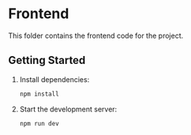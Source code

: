 # Frontend

This folder contains the frontend code for the project.

## Getting Started

1. Install dependencies:

   ```bash
   npm install
   ```

2. Start the development server:

   ```bash
   npm run dev
   ```
